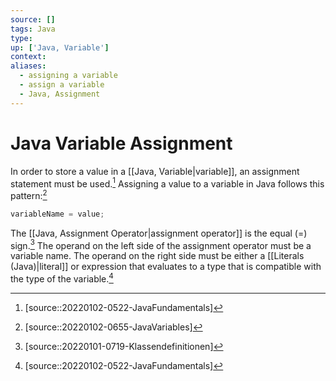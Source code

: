 ```yaml
---
source: []
tags: Java 
type:
up: ['Java, Variable']
context:
aliases:
  - assigning a variable
  - assign a variable
  - Java, Assignment
---
```


# Java Variable Assignment

In order to store a value in a [[Java, Variable|variable]], an assignment statement must be used.[^1] Assigning a value to a variable in Java follows this pattern:[^2]

```java
variableName = value;
```

The [[Java, Assignment Operator|assignment operator]] is the equal (=) sign.[^3] The operand on the left side of the assignment operator must be a variable name. The operand on the right side must be either a [[Literals (Java)|literal]] or expression that evaluates to a type that is compatible with the type of the variable.[^1]

[^1]: [source::20220102-0522-JavaFundamentals]
[^2]: [source::20220102-0655-JavaVariables]
[^3]: [source::20220101-0719-Klassendefinitionen]
